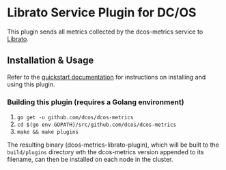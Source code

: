 # Librato Service Plugin for DC/OS

This plugin sends all metrics collected by the dcos-metrics service to [Librato][1]. 

## Installation & Usage

Refer to the [quickstart documentation][2] for instructions on installing and using this plugin.

### Building this plugin (requires a Golang environment)

1. `go get -u github.com/dcos/dcos-metrics`
1. `cd $(go env GOPATH)/src/github.com/dcos/dcos-metrics`
1. `make && make plugins`

The resulting binary (dcos-metrics-librato-plugin), which will be built to the `build/plugins` directory
wth the dcos-metrics version appended to its filename, can then be installed on each node in the cluster.

[1]: https://metrics.librato.com
[2]: ../../docs/quickstart/librato.md
